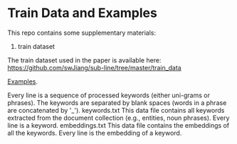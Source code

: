 # Train Data and Examples


This repo contains some supplementary materials:

1. train dataset

The train dataset used in the paper is available here:
https://github.com/swJiang/sub-line/tree/master/train_data

[Examples](https://github.com/swJiang/sub-line/tree/master/Supplementary_material/Examples.pdf "With a Title"). 


Every line is a sequence of processed keywords (either uni-grams or phrases).
The keywords are separated by blank spaces (words in a phrase are concatenated by '_').
keywords.txt
This data file contains all keywords extracted from the document collection (e.g., entities, noun phrases).
Every line is a keyword.
embeddings.txt
This data file contains the embeddings of all the keywords.
Every line is the embedding of a keyword.

